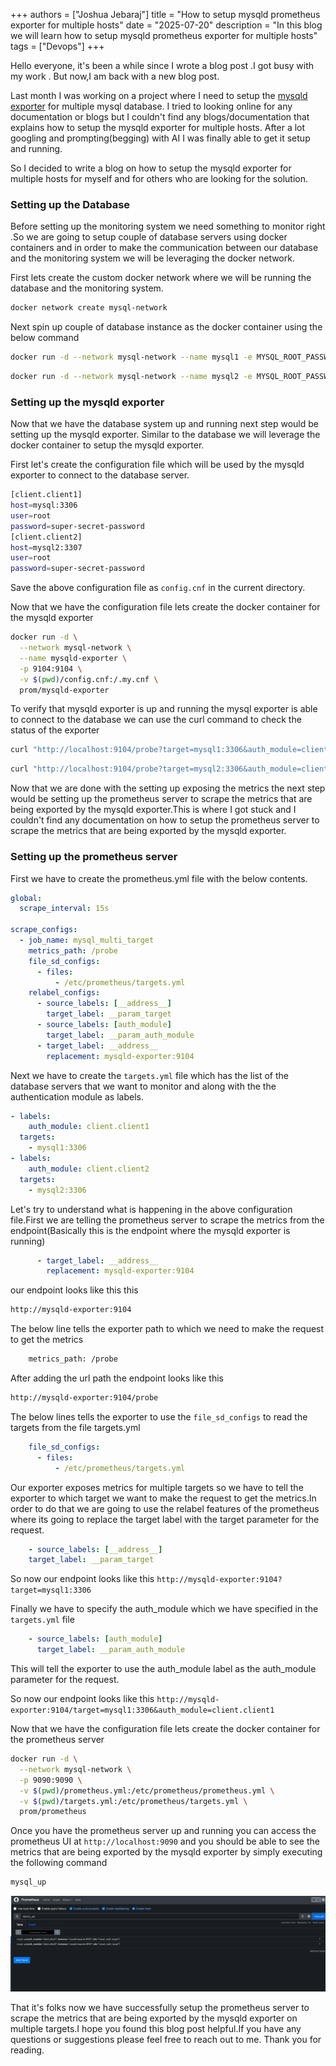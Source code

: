 +++
authors = ["Joshua Jebaraj"]
title = "How to setup mysqld prometheus exporter for multiple hosts"
date = "2025-07-20"
description = "In this blog we will learn how to setup mysqld prometheus exporter for multiple hosts"
tags = ["Devops"]
+++


Hello everyone, it's been a while since I wrote a blog  post .I got busy with my work . But now,I am back with a new blog post.

Last month I was working on a project where I need to setup the [mysqld exporter](https://github.com/prometheus/mysqld_exporter) for multiple mysql database. I tried to looking online for any documentation or blogs 
but  I couldn't find any blogs/documentation that explains how to setup the mysqld exporter for multiple hosts. After a lot googling and prompting(begging) with AI I was finally able to get it setup and running.

So I decided to write a blog on how to setup the mysqld exporter for multiple hosts for myself and for others who are looking for the solution.


### Setting up the Database

Before setting up the monitoring system we need something to monitor right .So we are going to setup couple of database servers using docker containers and in order to make the communication between our database and the monitoring system we will be leveraging the docker network.

First lets create the custom docker network where we will be running the database and the monitoring system.

```bash
docker network create mysql-network
```

Next spin up  couple of  database instance as the docker container using the below command 

```bash
docker run -d --network mysql-network --name mysql1 -e MYSQL_ROOT_PASSWORD=super-secret-password -p 3306:3306 mysql
```

```bash
docker run -d --network mysql-network --name mysql2 -e MYSQL_ROOT_PASSWORD=super-secret-password -p 3307:3306 mysql
```

### Setting up the mysqld exporter

Now that we have the database system up and running next step would be setting up the mysqld exporter. Similar to the database we will leverage the docker container to setup the mysqld exporter.

First let's create the configuration file which will be used by the mysqld exporter to connect to the database server.

```bash
[client.client1]
host=mysql:3306
user=root
password=super-secret-password
[client.client2]
host=mysql2:3307
user=root
password=super-secret-password
```
Save the above configuration file as `config.cnf` in the current directory.

Now that we have the configuration file lets create the docker container for the mysqld exporter

```bash
docker run -d \
  --network mysql-network \
  --name mysqld-exporter \
  -p 9104:9104 \
  -v $(pwd)/config.cnf:/.my.cnf \
  prom/mysqld-exporter
```

To verify that mysqld exporter is up and running the mysql exporter is able to connect to the database we can use the curl command to check the status of the exporter

```bash
curl "http://localhost:9104/probe?target=mysql1:3306&auth_module=client.client1"
```

```bash
curl "http://localhost:9104/probe?target=mysql2:3306&auth_module=client.client2"
```

Now that we are done with the setting up exposing the metrics the next step would be setting up the prometheus server to scrape the metrics that are being exported by the mysqld exporter.This is where I got stuck and I couldn't find any documentation on how to setup the prometheus server to scrape the metrics that are being exported by the mysqld exporter.


### Setting up the prometheus server

First we have to create the prometheus.yml file with the below contents. 

```yaml
global:
  scrape_interval: 15s

scrape_configs:
  - job_name: mysql_multi_target
    metrics_path: /probe
    file_sd_configs:
      - files:
          - /etc/prometheus/targets.yml
    relabel_configs:
      - source_labels: [__address__]
        target_label: __param_target
      - source_labels: [auth_module]
        target_label: __param_auth_module
      - target_label: __address__
        replacement: mysqld-exporter:9104
```


Next we have to create the `targets.yml` file which has the list of the database servers that we want to monitor and along with the the authentication module as labels.

```yaml
- labels:
    auth_module: client.client1
  targets:
    - mysql1:3306
- labels:
    auth_module: client.client2
  targets:
    - mysql2:3306
```

Let's try to understand what is happening in the above configuration file.First we are telling the prometheus server to scrape the metrics from the endpoint(Basically this is the endpoint where the mysqld exporter is running)

```yaml
      - target_label: __address__
        replacement: mysqld-exporter:9104
```

our endpoint looks like this this 

```bash
http://mysqld-exporter:9104
```

The below line tells the exporter path to which we need to make the request to get the metrics

```bash
    metrics_path: /probe
```

After adding the url path the endpoint looks like this

```bash
http://mysqld-exporter:9104/probe
```

The below lines tells the exporter to use the `file_sd_configs` to read the targets from the file targets.yml
```yaml
    file_sd_configs:
      - files:
          - /etc/prometheus/targets.yml
```

Our exporter exposes metrics for multiple targets so we have to tell the exporter to which target we want to make the request to get the metrics.In order to do that we are going to use the relabel features of the prometheus where its going to replace the target label with the target parameter for the request.

```yaml
    - source_labels: [__address__]
    target_label: __param_target
```

So now our endpoint looks like this `http://mysqld-exporter:9104?target=mysql1:3306`


Finally we have to specify the auth_module which we have specified in the `targets.yml` file

```yaml
    - source_labels: [auth_module]
      target_label: __param_auth_module
```

This will tell the exporter to use the auth_module label as the auth_module parameter for the request.

So now our endpoint looks like this `http://mysqld-exporter:9104/target=mysql1:3306&auth_module=client.client1`


Now that we have the configuration file lets create the docker container for the prometheus server

```bash
docker run -d \
  --network mysql-network \
  -p 9090:9090 \
  -v $(pwd)/prometheus.yml:/etc/prometheus/prometheus.yml \
  -v $(pwd)/targets.yml:/etc/prometheus/targets.yml \
  prom/prometheus
```

Once you have the prometheus server up and running you can access the prometheus UI at `http://localhost:9090` and you should be able to see the metrics that are being exported by the mysqld exporter by simply executing the following command

```bash
mysql_up
```

![alt text](image.png)


That it's folks now we have successfully setup the prometheus server to scrape the metrics that are being exported by the mysqld exporter on multiple targets.I hope you found this blog post helpful.If you have any questions or suggestions please feel free to reach out to me. Thank you for reading.







